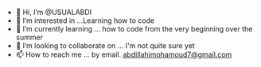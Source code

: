 - 👋 Hi, I’m @USUALABDI
- 👀 I’m interested in ...Learning how to code
- 🌱 I’m currently learning ... how to code from the very beginning over the summer
- 💞️ I’m looking to collaborate on ... I'm not quite sure yet
- 📫 How to reach me ... by email. abdillahimohamoud7@gmail.com

<!---
USUALABDI/USUALABDI is a ✨ special ✨ repository because its `README.md` (this file) appears on your GitHub profile.
You can click the Preview link to take a look at your changes.
--->
